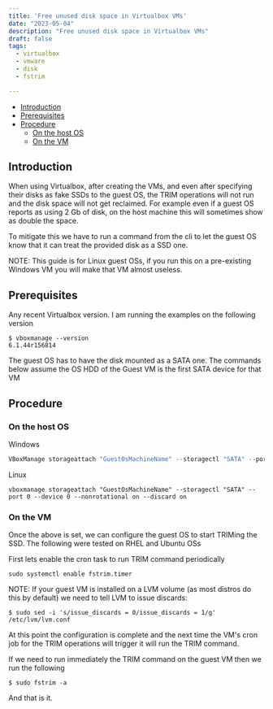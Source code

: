 ```yaml
---
title: 'Free unused disk space in Virtualbox VMs'
date: "2023-05-04"
description: "Free unused disk space in Virtualbox VMs"
draft: false
tags: 
  - virtualbox
  - vmware
  - disk
  - fstrim

---
```


- [Introduction](#introduction)
- [Prerequisites](#prerequisites)
- [Procedure](#procedure)
  - [On the host OS](#on-the-host-os)
  - [On the VM](#on-the-vm)

## Introduction

When using Virtualbox, after creating the VMs, and even after specifying their disks as fake SSDs to the guest OS, the TRIM operations will not run and the disk space will not get reclaimed. For example even if a guest OS reports as using 2 Gb of disk, on the host machine this will sometimes show as double the space.

To mitigate this we have to run a command from the cli to let the guest OS know that it can treat the provided disk as a SSD one.

NOTE: This guide is for Linux guest OSs, if you run this on a pre-existing Windows VM you will make that VM almost useless.

## Prerequisites

Any recent Virtualbox version. I am running the examples on the following version

```shell
$ vboxmanage --version
6.1.44r156814
```

The guest OS has to have the disk mounted as a SATA one. The commands below assume the OS HDD of the Guest VM is the first SATA device for that VM

## Procedure

### On the host OS

Windows

```powershell
VBoxManage storageattach "GuestOsMachineName" --storagectl "SATA" --port 0 --device 0 --nonrotational on --discard on
```

Linux

```shell
vboxmanage storageattach "GuestOsMachineName" --storagectl "SATA" --port 0 --device 0 --nonrotational on --discard on
```

### On the VM

Once the above is set, we can configure the guest OS to start TRIMing the SSD. The following were tested on RHEL and Ubuntu OSs

First lets enable the cron task to run TRIM command periodically

```shell
sudo systemctl enable fstrim.timer
```

NOTE: If your guest VM is installed on a LVM volume (as most distros do this by default) we need to tell LVM to issue discards:

```shell
$ sudo sed -i 's/issue_discards = 0/issue_discards = 1/g' /etc/lvm/lvm.conf
```

At this point the configuration is complete and the next time the VM's cron job for the TRIM operations will trigger it will run the TRIM command.

If we need to run immediately the TRIM command on the guest VM then we run the following

```shell
$ sudo fstrim -a
```

And that is it.
